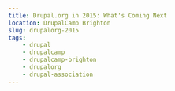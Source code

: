 ```yaml
---
title: Drupal.org in 2015: What's Coming Next
location: DrupalCamp Brighton
slug: drupalorg-2015
tags:
    - drupal
    - drupalcamp
    - drupalcamp-brighton
    - drupalorg
    - drupal-association
---
```

